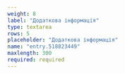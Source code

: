 ```yaml
---
weight: 8
label: "Додаткова інформація"
type: textarea
rows: 5
placeholder: "Додаткова інформація"
name: "entry.518823449"
maxlength: 300
required: required
---
```

